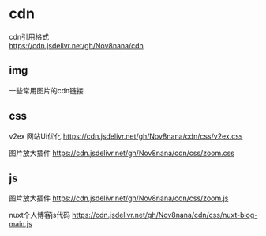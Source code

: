 # cdn

cdn引用格式  
https://cdn.jsdelivr.net/gh/Nov8nana/cdn

## img

一些常用图片的cdn链接

## css

v2ex 网站Ui优化 https://cdn.jsdelivr.net/gh/Nov8nana/cdn/css/v2ex.css

图片放大插件 https://cdn.jsdelivr.net/gh/Nov8nana/cdn/css/zoom.css

## js

图片放大插件 https://cdn.jsdelivr.net/gh/Nov8nana/cdn/css/zoom.js

nuxt个人博客js代码 https://cdn.jsdelivr.net/gh/Nov8nana/cdn/css/nuxt-blog-main.js
